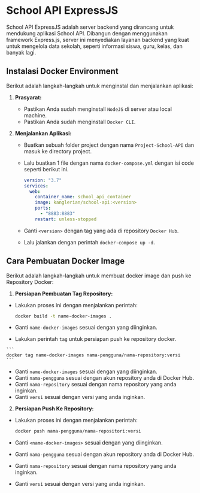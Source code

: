 # School API ExpressJS

School API ExpressJS adalah server backend yang dirancang untuk mendukung aplikasi School API. Dibangun dengan menggunakan framework Express.js, server ini menyediakan layanan backend yang kuat untuk mengelola data sekolah, seperti informasi siswa, guru, kelas, dan banyak lagi.

## Instalasi Docker Environment

Berikut adalah langkah-langkah untuk menginstal dan menjalankan aplikasi:

1. **Prasyarat:**

   - Pastikan Anda sudah menginstall `NodeJS` di server atau local machine.
   - Pastikan Anda sudah menginstall `Docker CLI`.

2. **Menjalankan Aplikasi:**

   - Buatkan sebuah folder project dengan nama `Project-School-API` dan masuk ke directory project.
   - Lalu buatkan 1 file dengan nama `docker-compose.yml` dengan isi code seperti berikut ini.


      ```yml
      version: "3.7"
      services:
        web:
          container_name: school_api_container
          image: kanglerian/school-api:<version>
          ports:
            - "8883:8883"
          restart: unless-stopped
      ```

   - Ganti `<version>` dengan tag yang ada di repository `Docker Hub`.
   - Lalu jalankan dengan perintah `docker-compose up -d`.

## Cara Pembuatan Docker Image

Berikut adalah langkah-langkah untuk membuat docker image dan push ke Repository Docker:

1. **Persiapan Pembuatan Tag Repository:**

  - Lakukan proses ini dengan menjalankan perintah:


    ```bash
    docker build -t name-docker-images .
    ```

   - Ganti `name-docker-images` sesuai dengan yang diinginkan.
   - Lakukan perintah `tag` untuk persiapan push ke repository docker.

    ```
    docker tag name-docker-images nama-pengguna/nama-repository:versi
    ```

  - Ganti `name-docker-images` sesuai dengan yang diinginkan.
  - Ganti `nama-pengguna` sesuai dengan akun repository anda di Docker Hub.
  - Ganti `nama-repository` sesuai dengan nama repository yang anda inginkan.
  - Ganti `versi` sesuai dengan versi yang anda inginkan.

2. **Persiapan Push Ke Repository:**

  - Lakukan proses ini dengan menjalankan perintah:


    ```bash
    docker push nama-pengguna/nama-repositori:versi
    ```

  - Ganti `<name-docker-images>` sesuai dengan yang diinginkan.
  - Ganti `nama-pengguna` sesuai dengan akun repository anda di Docker Hub.
  - Ganti `nama-repository` sesuai dengan nama repository yang anda inginkan.
  - Ganti `versi` sesuai dengan versi yang anda inginkan.